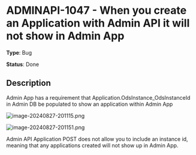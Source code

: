 # ADMINAPI-1047 - When you create an Application with Admin API it will not show in Admin App

**Type**: Bug

**Status**: Done

## Description
Admin App has a requirement that Application.OdsInstance\_OdsInstanceId in Admin DB be populated to show an application within Admin App


![image-20240827-201115.png](/rest/api/3/attachment/content/21306)


![image-20240827-201151.png](/rest/api/3/attachment/content/21307)


Admin API Application POST does not allow you to include an instance id, meaning that any applications created will not show up in Admin App.



